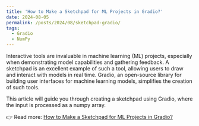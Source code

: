 ```yaml
---
title: 'How to Make a Sketchpad for ML Projects in Gradio?'
date: 2024-08-05
permalink: /posts/2024/08/sketchpad-gradio/
tags:
  - Gradio
  - NumPy
---
```


Interactive tools are invaluable in machine learning (ML) projects, especially when demonstrating model capabilities and gathering feedback. A sketchpad is an excellent example of such a tool, allowing users to draw and interact with models in real time. Gradio, an open-source library for building user interfaces for machine learning models, simplifies the creation of such tools.

This article will guide you through creating a sketchpad using Gradio, where the input is processed as a numpy array.

👉 Read more: [How to Make a Sketchpad for ML Projects in Gradio?](https://www.geeksforgeeks.org/machine-learning/how-to-make-a-sketchpad-for-ml-projects-in-gradio/)
